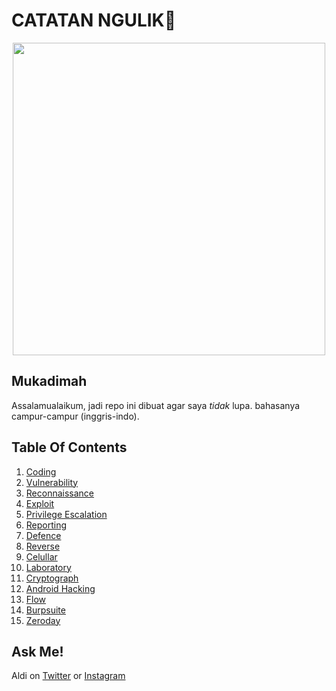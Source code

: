 # CATATAN NGULIK:rocket:

<p align="center"><img src="https://user-images.githubusercontent.com/52058660/89849631-14093c80-dbb3-11ea-9e04-a67d5758b904.jpg" width="500"></p>

## Mukadimah
Assalamualaikum, jadi repo ini dibuat agar saya *tidak* lupa. bahasanya campur-campur (inggris-indo).

## Table Of Contents
1. [Coding](https://github.com/acvn/catngul/blob/master/code.md)
2. [Vulnerability](https://github.com/acvn/b3lajar/blob/master/vuln)
3. [Reconnaissance](https://github.com/acvn/b3lajar/blob/master/rekon)
4. [Exploit](https://github.com/aldisat/catngul/blob/master/exploit.md)
5. [Privilege Escalation](https://github.com/aldisat/catngul/blob/master/escalation.md)
6. [Reporting](https://github.com/aldisat/catngul/blob/master/reporting.md)
7. [Defence](https://github.com/aldisat/catngul/blob/master/defense.md)
8. [Reverse](https://github.com/aldisat/catngul/blob/master/reverse.md)
9. [Celullar](https://github.com/aldisat/catngul/blob/master/cellular.md)
10. [Laboratory](https://github.com/acvn/b3lajar/blob/master/lab)
11. [Cryptograph](https://github.com/acvn/b3lajar/blob/master/crypto.md)
12. [Android Hacking](https://github.com/acvn/b3lajar/blob/master/android-hacking.md)
13. [Flow](https://github.com/acvn/b3lajar/blob/master/Flow.md)
14. [Burpsuite](https://github.com/acvn/catngul/blob/master/burp.md)
15. [Zeroday](https://github.com/aldisat/catngul/blob/master/zeroday.md)
   
## Ask Me!
Aldi on [Twitter](https://twitter.com/aldi__satria) or [Instagram](https://www.instagram.com/aldi___satria/)
